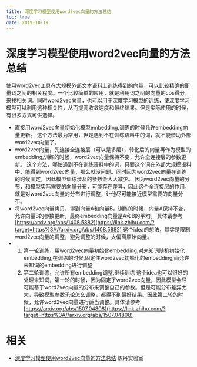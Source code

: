 ```yaml
---
title: 深度学习模型使用word2vec向量的方法总结
toc: true
date: 2019-10-19
---
```

# 深度学习模型使用word2vec向量的方法总结

使用word2vec工具在大规模外部文本语料上训练得到的向量，可以比较精确的衡量词之间的相关程度。一个比较简单的应用，就是利用词之间的向量的cos得分，来找相关词。同时word2vec向量，也可以用于深度学习模型的训练，使深度学习模型可以利用这种相关性，从而提高收敛速度和最终结果。但是实际使用的时候，有很多方式可供选择。

- 直接用word2vec向量初始化模型embedding,训练的时候允许embedding向量更新。
  这个方法最为常用，但是遇到不在训练语料中的词，就不能借助外部word2vec向量了。
- word2vec向量，先连接全连接层（可以是多层），转化后的向量再作为模型的embedding,训练的时候，word2vec向量保持不变，允许全连接层的参数更新。
  这个方法，哪怕遇到不在训练语料中的词，只要这个词在外部大规模语料中，能得到word2vec向量，那么就没问题。同时因为word2vec向量在训练的时候固定，因此模型训练涉及的参数会大大减少。
  因为word2vec向量的分布，和模型实际需要的向量分布，可能存在差异，因此这个全连接层的作用，就是对word2vec向量的分布进行调整，让他尽可能接近模型需要的向量分布。
- 将word2vec向量拷贝，得到向量A和向量B，训练的时候，向量A保持不变，允许向量B的参数更新，最终embedding向量是A和B的平均。 具体请参考[https://arxiv.org/abs/1408.5882](https://link.zhihu.com/?target=https%3A//arxiv.org/abs/1408.5882)
  这个idea的想法，其实是限制word2vec向量的调整，避免调整的时候，太偏离原始向量。
- 1. 第一轮训练，用word2vec向量初始化embedding,对未知词随机初始化embedding,在训练的时候,固定住word2vec初始化的embedding,而允许未知词的embedding进行调整
  2. 第二轮训练，允许所有embedding调整,继续训练
     这个idea也可以很好的处理未知词，第一轮的时候，因为固定了word2vec向量，因此模型会尽可能基于word2vec向量的分布来调整自己的参数。但是可能分布差异太大，导致模型参数无论怎么调整，都得不到最好结果。因此第二轮的时候，允许word2vec向量进行适当调整。具体请参考[https://arxiv.org/abs/1507.04808](https://link.zhihu.com/?target=https%3A//arxiv.org/abs/1507.04808)




# 相关

- [深度学习模型使用word2vec向量的方法总结](https://zhuanlan.zhihu.com/p/22018256) 炼丹实验室
